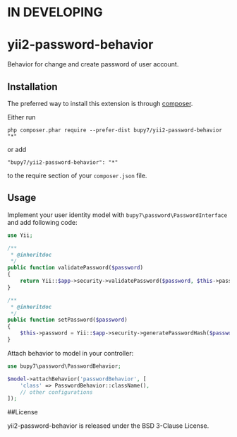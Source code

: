 # IN DEVELOPING

yii2-password-behavior
======================
Behavior for change and create password of user account.

Installation
------------

The preferred way to install this extension is through [composer](http://getcomposer.org/download/).

Either run

```
php composer.phar require --prefer-dist bupy7/yii2-password-behavior "*"
```

or add

```
"bupy7/yii2-password-behavior": "*"
```

to the require section of your `composer.json` file.


Usage
-----

Implement your user identity model with
`bupy7\password\PasswordInterface` and add following code:

```php
use Yii;

/**
 * @inheritdoc
 */
public function validatePassword($password)
{
    return Yii::$app->security->validatePassword($password, $this->password);
}

/**
 * @inheritdoc
 */
public function setPassword($password)
{
    $this->password = Yii::$app->security->generatePasswordHash($password);
}
```

Attach behavior to model in your controller:

```php
use bupy7\password\PasswordBehavior;

$model->attachBehavior('passwordBehavior', [
    'class' => PasswordBehavior::className(),
    // other configurations
]);
```

##License

yii2-password-behavior is released under the BSD 3-Clause License.
